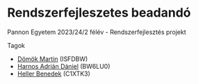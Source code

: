 # Rendszerfejleszetes beadandó

Pannon Egyetem
2023/24/2 félév - Rendszerfejlesztés projekt

Tagok 
- [Dömök Martin](https://github.com/Martin35700) (ISFDBW)
- [Harnos Adrián Dániel](https://github.com/ReDnotGreen) (BW6LU0)
- [Heller Benedek](https://github.com/HunSolo85909) (C1XTK3)

